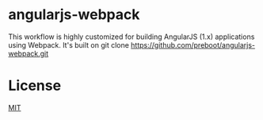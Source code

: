 # angularjs-webpack

This workflow is highly customized for building AngularJS (1.x) applications using Webpack. It's built on git clone https://github.com/preboot/angularjs-webpack.git

# License

[MIT](/LICENSE)
